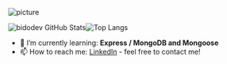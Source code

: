 ![picture](https://raw.githubusercontent.com/saadeghi/saadeghi/master/dino.gif)

![bidodev GitHub Stats](https://github-readme-stats.vercel.app/api?username=bidodev&hide=["stars"]&show_icons=true)![Top Langs](https://github-readme-stats.vercel.app/api/top-langs/?username=bidodev&layout=compact)

- 🌱 I’m currently learning: **Express / MongoDB and Mongoose**
- 📫 How to reach me: [LinkedIn](https://www.linkedin.com/in/bidoc/) - feel free to contact me!
